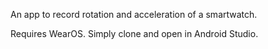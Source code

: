 An app to record rotation and acceleration of a smartwatch.

Requires WearOS. Simply clone and open in Android Studio.